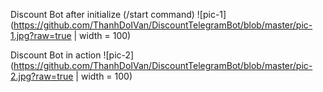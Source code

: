 Discount Bot after initialize (/start command)
![pic-1](https://github.com/ThanhDoIVan/DiscountTelegramBot/blob/master/pic-1.jpg?raw=true | width = 100)

Discount Bot in action
![pic-2](https://github.com/ThanhDoIVan/DiscountTelegramBot/blob/master/pic-2.jpg?raw=true | width = 100)

